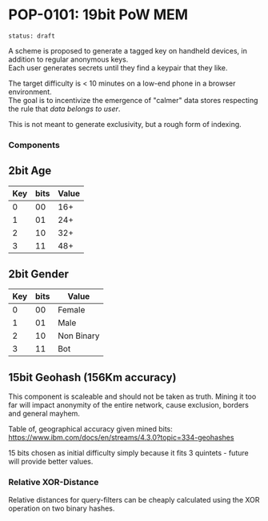 # POP-0101: 19bit PoW MEM

`status: draft`

A scheme is proposed to generate a tagged key on handheld devices,
in addition to regular anonymous keys.  
Each user generates secrets until they find a keypair
that they like.

The target difficulty is < 10 minutes on a low-end phone in a browser environment.  
The goal is to incentivize the emergence of "calmer" data stores
respecting the rule that _data belongs to user_.

This is not meant to generate exclusivity, but a rough form of indexing.

### Components

## 2bit Age

| Key | bits | Value |
|-----|------|-------|
| 0   | 00   | 16+   |
| 1   | 01   | 24+   |
| 2   | 10   | 32+   |
| 3   | 11   | 48+   |

## 2bit Gender

| Key | bits | Value      |
|-----|------|------------|
| 0   | 00   | Female     |
| 1   | 01   | Male       |
| 2   | 10   | Non Binary |
| 3   | 11   | Bot        |

## 15bit Geohash (156Km accuracy)

This component is scaleable and should not be taken as truth.
Mining it too far will impact anonymity of the entire network,
cause exclusion, borders and general mayhem.

Table of, geographical accuracy given mined bits:  
https://www.ibm.com/docs/en/streams/4.3.0?topic=334-geohashes

15 bits chosen as initial difficulty simply because it fits 3 quintets - future will provide better values.

### Relative XOR-Distance
Relative distances for query-filters can be cheaply calculated using the XOR operation on two binary hashes.
